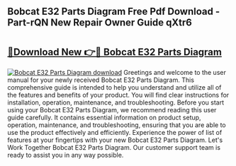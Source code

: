 ## Bobcat E32 Parts Diagram Free Pdf Download - Part-rQN New Repair Owner Guide qXtr6

# <h2><a href="http://dfscdu8.blite.top/?on=Bobcat+E32+Parts+Diagram">🔗Download New 👉🔴 Bobcat E32 Parts Diagram</a></h2>

[![Bobcat E32 Parts Diagram download](https://i.imgur.com/lujVjoI.png)](http://dfscdu8.blite.top/?on=Bobcat+E32+Parts+Diagram)
Greetings and welcome to the user manual for your newly received Bobcat E32 Parts Diagram. This comprehensive guide is intended to help you understand and utilize all of the features and benefits of your product. You will find clear instructions for installation, operation, maintenance, and troubleshooting. Before you start using your Bobcat E32 Parts Diagram, we recommend reading this user guide carefully. It contains essential information on product setup, operation, maintenance, and troubleshooting, ensuring that you are able to use the product effectively and efficiently. Experience the power of list of features at your fingertips with your new Bobcat E32 Parts Diagram. Let's Work Together Bobcat E32 Parts Diagram. Our customer support team is ready to assist you in any way possible.
